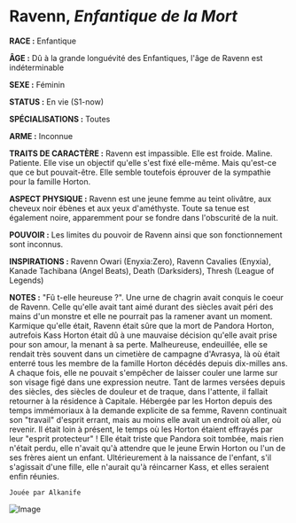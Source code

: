 # Ravenn, *Enfantique de la Mort*

**RACE :** Enfantique

**ÂGE :** Dû à la grande longuévité des Enfantiques, l'âge de Ravenn est indéterminable

**SEXE :** Féminin

**STATUS :** En vie (S1-now)

**SPÉCIALISATIONS :** Toutes

**ARME :** Inconnue

**TRAITS DE CARACTÈRE :** Ravenn est impassible. Elle est froide. Maline. Patiente. Elle vise un objectif qu'elle s'est fixé elle-même. Mais qu'est-ce que ce but pouvait-être. Elle semble toutefois éprouver de la sympathie pour la famille Horton. 

**ASPECT PHYSIQUE :** Ravenn est une jeune femme au teint olivâtre, aux cheveux noir ébènes et aux yeux d'améthyste. Toute sa tenue est également noire, apparemment pour se fondre dans l'obscurité de la nuit. 

**POUVOIR :** Les limites du pouvoir de Ravenn ainsi que son fonctionnement sont inconnus. 

**INSPIRATIONS :** Ravenn Owari (Enyxia:Zero), Ravenn Cavalies (Enyxia), Kanade Tachibana (Angel Beats), Death (Darksiders), Thresh (League of Legends)

**NOTES :** "Fû t-elle heureuse ?". Une urne de chagrin avait conquis le coeur de Ravenn. Celle qu'elle avait tant aimé durant des siècles avait péri des mains d'un monstre et elle ne pourrait pas la ramener avant un moment. Karmique qu'elle était, Ravenn était sûre que la mort de Pandora Horton, autrefois Kass Horton était dû à une mauvaise décision qu'elle avait prise pour son amour, la menant à sa perte. Malheureuse, endeuillée, elle se rendait très souvent dans un cimetière de campagne d'Avrasya, là où était enterré tous les membre de la famille Horton décédés depuis dix-milles ans. A chaque fois, elle ne pouvait s'empêcher de laisser couler une larme sur son visage figé dans une expression neutre. Tant de larmes versées depuis des siècles, des siècles de douleur et de traque, dans l'attente, il fallait retourner à la résidence à Capitale. Hébergée par les Horton depuis des temps immémoriaux à la demande explicite de sa femme, Ravenn continuait son "travail" d'esprit errant, mais au moins elle avait un endroit où aller, où revenir. Il était loin à présent, le temps où les Horton étaient effrayés par leur "esprit protecteur" ! Elle était triste que Pandora soit tombée, mais rien n'était perdu, elle n'avait qu'à attendre que le jeune Erwin Horton ou l'un de ses frères aient un enfant. Ultérieurement à la naissance de l'enfant, s'il s'agissait d'une fille, elle n'aurait qu'à réincarner Kass, et elles seraient enfin réunies.

`Jouée par Alkanife`

![Image](https://data.enyxia.fr/images/characters/ravenn.png)



